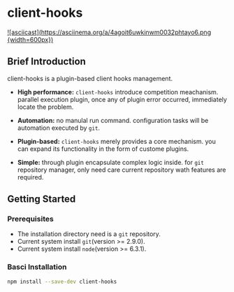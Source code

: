 # client-hooks

[![asciicast](https://asciinema.org/a/4agoit6uwkinwm0032phtayo6.png {width=600px})](https://asciinema.org/a/4agoit6uwkinwm0032phtayo6)

## Brief Introduction

client-hooks is a plugin-based client hooks management.

- **High performance:** `client-hooks` introduce competition meachanism.
  parallel execution plugin, once any of plugin error occurred, immediately
  locate the problem.

- **Automation:** no manulal run command. configuration tasks will be automation
  executed by `git`.

- **Plugin-based:** `client-hooks` merely provides a core mechanism. you can
  expand its functionality in the form of custome plugins.

- **Simple:** through plugin encapsulate complex logic inside. for `git`
  repository manager, only need care current repository wath features are 
  required.

## Getting Started

### Prerequisites

- The installation directory need is a `git` repository.
- Current system install `git`(version >= 2.9.0).
- Current system install `node`(version >= 6.3.1).

### Basci Installation

```bash
npm install --save-dev client-hooks
```
